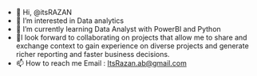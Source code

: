 - 👋 Hi, @itsRAZAN
- 👀 I’m interested in Data analytics
- 🌱 I’m currently learning Data Analyst with PowerBI and Python
- 💞️I look forward to collaborating on projects that allow me to share and exchange context to gain experience on diverse projects and generate richer reporting and faster business decisions.
- 📫 How to reach me Email : ItsRazan.ab@gmail.com

<!---
itsRAZAN/itsRAZAN is a ✨ special ✨ repository because its `README.md` (this file) appears on your GitHub profile.
You can click the Preview link to take a look at your changes.
--->
